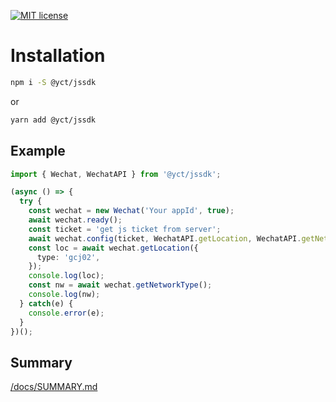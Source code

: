 
[![MIT license](http://img.shields.io/badge/license-MIT-brightgreen.svg)](http://opensource.org/licenses/MIT)

Installation
============

```bash
npm i -S @yct/jssdk
```

or

```bash
yarn add @yct/jssdk
```

Example
-------

```ts
import { Wechat, WechatAPI } from '@yct/jssdk';

(async () => {
  try {
    const wechat = new Wechat('Your appId', true);
    await wechat.ready();
    const ticket = 'get js ticket from server';
    await wechat.config(ticket, WechatAPI.getLocation, WechatAPI.getNetworkType);
    const loc = await wechat.getLocation({
      type: 'gcj02',
    });
    console.log(loc);
    const nw = await wechat.getNetworkType();
    console.log(nw);
  } catch(e) {
    console.error(e);
  }
})();
```

Summary
-------

[/docs/SUMMARY.md](/docs/SUMMARY.md)

